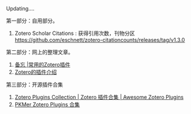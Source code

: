 Updating....

第一部分：自用部分。
 1. Zotero Scholar Citations : 获得引用次数，刊物分区    
    https://github.com/eschnett/zotero-citationcounts/releases/tag/v1.3.0
    


第二部分：网上的整理文章。

 1. [备忘 |常用的Zotero插件](https://hongbowei.com/2022/03/zotero-plugins.html)
 2. [Zotero的插件介绍](https://zhuanlan.zhihu.com/p/361584342)


第三部分：开源插件合集
1. [Zotero Plugins Collection | Zotero 插件合集 | Awesome Zotero Plugins](https://github.com/zotero-chinese/zotero-plugins/tree/main)
2. [PKMer Zotero Plugins 合集](https://pkmer.cn/Pkmer-Docs/11-zotero/zotero%E6%8F%92%E4%BB%B6/zotero%E6%8F%92%E4%BB%B6/)
